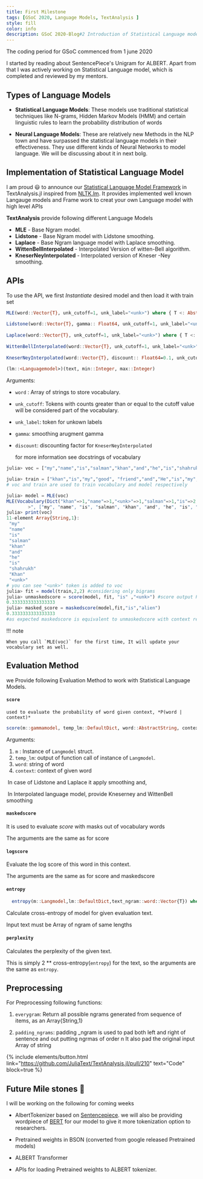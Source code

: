 ```yaml
---
title: First Milestone
tags: [GSoC 2020, Language Models, TextAnalysis ]
style: fill
color: info
description: GSoC 2020-Blog#2 Introduction of Statistical Language model of TextAnalysis.jl.
---
```





The coding period for GSoC commenced from 1 june 2020

I started by reading about SentencePiece's Unigram for ALBERT. Apart from that I was actively working on Statistical Language model, which is completed and reviewed by my mentors.

## Types of Language Models

- **Statistical Language Models**: These models use traditional statistical techniques like N-grams, Hidden Markov Models (HMM) and certain linguistic rules to learn the probability distribution of words

- **Neural Language Models**: These are relatively new Methods in the NLP town and have surpassed the statistical language models in their effectiveness. They use different kinds of Neural Networks to model language. We will be discussing about it in next bolg.

 
## Implementation of Statistical Language Model

I am proud :smiley: to announce our [Statistical Language Model Framework](https://github.com/JuliaText/TextAnalysis.jl/pull/210) in TextAnalysis.jl inspired from [NLTK.lm](https://www.nltk.org/api/nltk.lm.html).
It provides implemented well known Langauge models and Frame work to creat your own Language model with high level APIs 

**TextAnalysis** provide following different Language Models 

- **MLE** - Base Ngram model.
- **Lidstone** - Base Ngram model with Lidstone smoothing.
- **Laplace** - Base Ngram language model with Laplace smoothing.
- **WittenBellInterpolated** - Interpolated Version of witten-Bell algorithm.
- **KneserNeyInterpolated** - Interpolated  version of Kneser -Ney smoothing.

## APIs

To use the API, we first *Instantiate* desired model and then load it with train set

```julia
MLE(word::Vector{T}, unk_cutoff=1, unk_label="<unk>") where { T <: AbstractString}
        
Lidstone(word::Vector{T}, gamma:: Float64, unk_cutoff=1, unk_label="<unk>") where { T <: AbstractString}
        
Laplace(word::Vector{T}, unk_cutoff=1, unk_label="<unk>") where { T <: AbstractString}
        
WittenBellInterpolated(word::Vector{T}, unk_cutoff=1, unk_label="<unk>") where { T <: AbstractString}
        
KneserNeyInterpolated(word::Vector{T}, discount:: Float64=0.1, unk_cutoff=1, unk_label="<unk>") where { T <: AbstractString}
        
(lm::<Languagemodel>)(text, min::Integer, max::Integer)
```
Arguments:

 * `word` : Array of  strings to store vocabulary.

 * `unk_cutoff`: Tokens with counts greater than or equal to the cutoff value will be considered part of the vocabulary.

 * `unk_label`: token for unkown labels 

 *  `gamma`: smoothing arugment gamma 

 * `discount`:  discounting factor for `KneserNeyInterpolated`

   for more information see docstrings of vocabulary

```julia
julia> voc = ["my","name","is","salman","khan","and","he","is","shahrukh","Khan"]

julia> train = ["khan","is","my","good", "friend","and","He","is","my","brother"]
# voc and train are used to train vocabulary and model respectively

julia> model = MLE(voc)
MLE(Vocabulary(Dict("khan"=>1,"name"=>1,"<unk>"=>1,"salman"=>1,"is"=>2,"Khan"=>1,"my"=>1,"he"=>1,"shahrukh"=>1,"and"=>1…), 1, "<unk
        >", ["my", "name", "is", "salman", "khan", "and", "he", "is", "shahrukh", "Khan", "<unk>"]))
julia> print(voc)
11-element Array{String,1}:
 "my"      
 "name"    
 "is"      
 "salman"  
 "khan"    
 "and"     
 "he"      
 "is"      
 "shahrukh"
 "Khan"    
 "<unk>"   
# you can see "<unk>" token is added to voc 
julia> fit = model(train,2,2) #considering only bigrams
julia> unmaskedscore = score(model, fit, "is" ,"<unk>") #score output P(word | context) without replacing context word with "<unk>"
0.3333333333333333
julia> masked_score = maskedscore(model,fit,"is","alien")
0.3333333333333333
#as expected maskedscore is equivalent to unmaskedscore with context replaced with "<unk>"

```

!!! note

    When you call `MLE(voc)` for the first time, It will update your vocabulary set as well. 

## Evaluation Method

we Provide following Evaluation Method to work with Statistical Language Models.

#### `score`

 	used to evaluate the probability of word given context, *P(word | context)* 

```julia
score(m::gammamodel, temp_lm::DefaultDict, word::AbstractString, context::AbstractString)
```

Arguments:                                                        

1. `m` : Instance of `Langmodel` struct.
2. `temp_lm`: output of function call of instance of `Langmodel`.
3. `word`: string of word 
4. `context`: context of given word

​	In case of Lidstone and Laplace it apply smoothing and, 

​	In Interpolated language model, provide Kneserney and WittenBell smoothing  

#### `maskedscore` 

  It is used to evaluate *score* with masks out of vocabulary words

  The arguments are the same as for score

#### `logscore` 

  Evaluate the log score of this word in this context.

  The arguments are the same as for score and maskedscore

#### `entropy`
```julia
  entropy(m::Langmodel,lm::DefaultDict,text_ngram::word::Vector{T}) where { T <: AbstractString}
```

  Calculate cross-entropy of model for given evaluation text.

  Input text must be Array of ngram of same lengths

#### `perplexity`  

  Calculates the perplexity of the given text.

  This is simply 2 ** cross-entropy(`entropy`) for the text, so the arguments are the same as `entropy`.

##  Preprocessing

 For Preprocessing following functions:

1. `everygram`: Return all possible ngrams generated from sequence of items, as an Array{String,1}

2. `padding_ngrams`: padding _ngram is used to pad both left and right of sentence and out putting ngrmas of order n
	It also pad the original input Array of string 

{% include elements/button.html link="https://github.com/JuliaText/TextAnalysis.jl/pull/210" text="Code" block=true %}

## Future Mile stones :checkered_flag:

I will be working on the following for coming weeks 

- AlbertTokenizer based on [Sentencepiece](https://github.com/google/sentencepiece). we will also be providing wordpiece of [BERT](https://arxiv.org/abs/1810.04805S) for our model to give it more tokenization option to researchers.

- Pretrained weights in BSON (converted from google released Pretrained models)

- ALBERT Transformer 

- APIs for loading Pretrained weights to ALBERT tokenizer.

